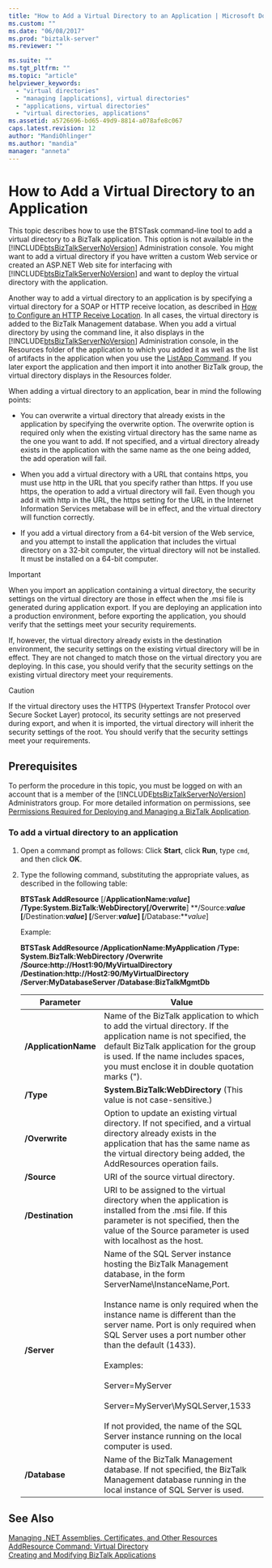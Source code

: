 ```yaml
---
title: "How to Add a Virtual Directory to an Application | Microsoft Docs"
ms.custom: ""
ms.date: "06/08/2017"
ms.prod: "biztalk-server"
ms.reviewer: ""

ms.suite: ""
ms.tgt_pltfrm: ""
ms.topic: "article"
helpviewer_keywords: 
  - "virtual directories"
  - "managing [applications], virtual directories"
  - "applications, virtual directories"
  - "virtual directories, applications"
ms.assetid: a5726696-bd65-49d9-8814-a078afe8c067
caps.latest.revision: 12
author: "MandiOhlinger"
ms.author: "mandia"
manager: "anneta"
---
```

# How to Add a Virtual Directory to an Application
This topic describes how to use the BTSTask command-line tool to add a virtual directory to a BizTalk application. This option is not available in the [!INCLUDE[btsBizTalkServerNoVersion](../includes/btsbiztalkservernoversion-md.md)] Administration console. You might want to add a virtual directory if you have written a custom Web service or created an ASP.NET Web site for interfacing with [!INCLUDE[btsBizTalkServerNoVersion](../includes/btsbiztalkservernoversion-md.md)] and want to deploy the virtual directory with the application.  
  
 Another way to add a virtual directory to an application is by specifying a virtual directory for a SOAP or HTTP receive location, as described in [How to Configure an HTTP Receive Location](../core/how-to-configure-an-http-receive-location.md). In all cases, the virtual directory is added to the BizTalk Management database. When you add a virtual directory by using the command line, it also displays in the [!INCLUDE[btsBizTalkServerNoVersion](../includes/btsbiztalkservernoversion-md.md)] Administration console, in the Resources folder of the application to which you added it as well as the list of artifacts in the application when you use the [ListApp Command](../core/listapp-command.md). If you later export the application and then import it into another BizTalk group, the virtual directory displays in the Resources folder.  
  
 When adding a virtual directory to an application, bear in mind the following points:  
  
-   You can overwrite a virtual directory that already exists in the application by specifying the overwrite option. The overwrite option is required only when the existing virtual directory has the same name as the one you want to add. If not specified, and a virtual directory already exists in the application with the same name as the one being added, the add operation will fail.  
  
-   When you add a virtual directory with a URL that contains https, you must use http in the URL that you specify rather than https. If you use https, the operation to add a virtual directory will fail. Even though you add it with http in the URL, the https setting for the URL in the Internet Information Services metabase will be in effect, and the virtual directory will function correctly.  
  
-   If you add a virtual directory from a 64-bit version of the Web service, and you attempt to install the application that includes the virtual directory on a 32-bit computer, the virtual directory will not be installed. It must be installed on a 64-bit computer.  
  
> [!IMPORTANT]
>  When you import an application containing a virtual directory, the security settings on the virtual directory are those in effect when the .msi file is generated during application export. If you are deploying an application into a production environment, before exporting the application, you should verify that the settings meet your security requirements.  
>   
>  If, however, the virtual directory already exists in the destination environment, the security settings on the existing virtual directory will be in effect. They are not changed to match those on the virtual directory you are deploying. In this case, you should verify that the security settings on the existing virtual directory meet your requirements.  
  
> [!CAUTION]
>  If the virtual directory uses the HTTPS (Hypertext Transfer Protocol over Secure Socket Layer) protocol, its security settings are not preserved during export, and when it is imported, the virtual directory will inherit the security settings of the root. You should verify that the security settings meet your requirements.  
  
## Prerequisites  
 To perform the procedure in this topic, you must be logged on with an account that is a member of the [!INCLUDE[btsBizTalkServerNoVersion](../includes/btsbiztalkservernoversion-md.md)] Administrators group. For more detailed information on permissions, see [Permissions Required for Deploying and Managing a BizTalk Application](../core/permissions-required-for-deploying-and-managing-a-biztalk-application.md).  
  
### To add a virtual directory to an application  
  
1.  Open a command prompt as follows: Click **Start**, click **Run**, type `cmd`, and then click **OK**.  
  
2.  Type the following command, substituting the appropriate values, as described in the following table:  
  
     **BTSTask AddResource** [/**ApplicationName:***value*] **/Type:System.BizTalk:WebDirectory**[**/Overwrite**] **/Source:***value* [**/Destination:***value*] [**/Server:***value*] [**/Database:***value*]  
  
     Example:  
  
     **BTSTask AddResource /ApplicationName:MyApplication /Type: System.BizTalk:WebDirectory /Overwrite /Source:http://Host1:90/MyVirtualDirectory /Destination:http://Host2:90/MyVirtualDirectory /Server:MyDatabaseServer /Database:BizTalkMgmtDb**  
  
    |Parameter|Value|  
    |---------------|-----------|  
    |**/ApplicationName**|Name of the BizTalk application to which to add the virtual directory. If the application name is not specified, the default BizTalk application for the group is used. If the name includes spaces, you must enclose it in double quotation marks (").|  
    |**/Type**|**System.BizTalk:WebDirectory** (This value is not case-sensitive.)|  
    |**/Overwrite**|Option to update an existing virtual directory. If not specified, and a virtual directory already exists in the application that has the same name as the virtual directory being added, the AddResources operation fails.|  
    |**/Source**|URI of the source virtual directory.|  
    |**/Destination**|URI to be assigned to the virtual directory when the application is installed from the .msi file. If this parameter is not specified, then the value of the Source parameter is used with localhost as the host.|  
    |**/Server**|Name of the SQL Server instance hosting the BizTalk Management database, in the form ServerName\InstanceName,Port.<br /><br /> Instance name is only required when the instance name is different than the server name. Port is only required when SQL Server uses a port number other than the default (1433).<br /><br /> Examples:<br /><br /> Server=MyServer<br /><br /> Server=MyServer\MySQLServer,1533<br /><br /> If not provided, the name of the SQL Server instance running on the local computer is used.|  
    |**/Database**|Name of the BizTalk Management database. If not specified, the BizTalk Management database running in the local instance of SQL Server is used.|  
  
## See Also  
 [Managing .NET Assemblies, Certificates, and Other Resources](../core/managing-net-assemblies-certificates-and-other-resources.md)   
 [AddResource Command: Virtual Directory](../core/addresource-command-virtual-directory.md)   
 [Creating and Modifying BizTalk Applications](../core/creating-and-modifying-biztalk-applications.md)